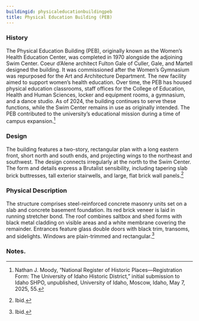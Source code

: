 ```yaml
---
buildingid: physicaleducationbuildingpeb
title: Physical Education Building (PEB)
---
```


### History
The Physical Education Building (PEB), originally known as the Women’s Health Education Center, was completed in 1970 alongside the adjoining Swim Center. Coeur d’Alene architect Fulton Gale of Culler, Gale, and Martell designed the building. It was commissioned after the Women’s Gymnasium was repurposed for the Art and Architecture Department. The new facility aimed to support women’s health education. Over time, the PEB has housed physical education classrooms, staff offices for the College of Education, Health and Human Sciences, locker and equipment rooms, a gymnasium, and a dance studio. As of 2024, the building continues to serve these functions, while the Swim Center remains in use as originally intended. The PEB contributed to the university’s educational mission during a time of campus expansion.[^1]

### Design
The building features a two-story, rectangular plan with a long eastern front, short north and south ends, and projecting wings to the northeast and southwest. The design connects irregularly at the north to the Swim Center. The form and details express a Brutalist sensibility, including tapering slab brick buttresses, tall exterior stairwells, and large, flat brick wall panels.[^2]

### Physical Description
The structure comprises steel-reinforced concrete masonry units set on a slab and concrete basement foundation. Its red brick veneer is laid in running stretcher bond. The roof combines saltbox and shed forms with black metal cladding on visible areas and a white membrane covering the remainder. Entrances feature glass double doors with black trim, transoms, and sidelights. Windows are plain-trimmed and rectangular.[^3]


### Notes. 
[^1]: Nathan J. Moody, “National Register of Historic Places—Registration Form: The University of Idaho Historic District,” initial submission to Idaho SHPO, unpublished, University of Idaho, Moscow, Idaho, May 7, 2025, 55.  
[^2]: Ibid.  
[^3]: Ibid.  